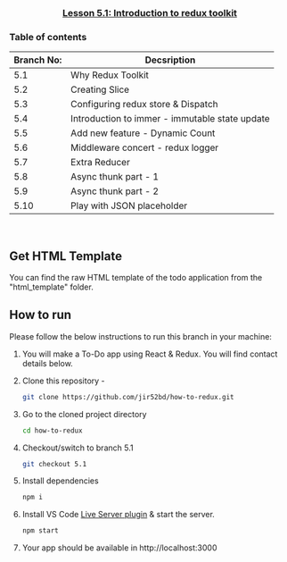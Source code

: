 
<!-- PROJECT LOGO -->
<br />
<p align="center">
    <h3 align="center"><a href="#">Lesson 5.1: Introduction to redux toolkit</a></h3>
</p>

<!-- TABLE OF CONTENTS -->
### Table of contents
|Branch No:| Decsription         |
|----------|---------------------|
|5.1 | Why Redux Toolkit |
|5.2 | Creating Slice|
|5.3 | Configuring redux store & Dispatch|
|5.4 | Introduction to immer - immutable state update|
|5.5 | Add new feature - Dynamic Count|
|5.6 | Middleware concert - redux logger|
|5.7 | Extra Reducer |
|5.8 | Async thunk part - 1|
|5.9 | Async thunk part - 2 |
|5.10| Play with JSON placeholder|

<br>

<!-- GET HTML TEMPLATE -->

## Get HTML Template

You can find the raw HTML template of the todo application from the "html_template" folder.

<!-- HOW TO RUN -->

## How to run

Please follow the below instructions to run this branch in your machine:

1. You will make a To-Do app using React & Redux. You will find contact details below.

2. Clone this repository -
   ```sh
   git clone https://github.com/jir52bd/how-to-redux.git
   ```
3. Go to the cloned project directory
   ```sh
   cd how-to-redux
   ```
4. Checkout/switch to branch 5.1
   ```sh
   git checkout 5.1
   ```
5. Install dependencies
   ```sh
   npm i
   ```
6. Install VS Code [Live Server plugin](https://marketplace.visualstudio.com/items?itemName=ritwickdey.LiveServer) & start the server.
   ```sh
   npm start
   ```
7. Your app should be available in http://localhost:3000

<br>

